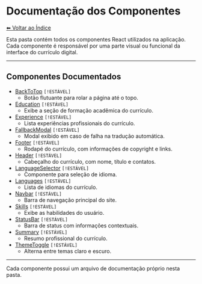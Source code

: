 # Documentação dos Componentes

[⬅ Voltar ao Índice](../README_INDEX.md)

Esta pasta contém todos os componentes React utilizados na aplicação. Cada componente é responsável por uma parte visual ou funcional da interface do currículo digital.

---

## Componentes Documentados

- [BackToTop](BackToTop.md) `[!ESTÁVEL]`
  - Botão flutuante para rolar a página até o topo.
- [Education](Education.md) `[!ESTÁVEL]`
  - Exibe a seção de formação acadêmica do currículo.
- [Experience](Experience.md) `[!ESTÁVEL]`
  - Lista experiências profissionais do currículo.
- [FallbackModal](FallbackModal.md) `[!ESTÁVEL]`
  - Modal exibido em caso de falha na tradução automática.
- [Footer](Footer.md) `[!ESTÁVEL]`
  - Rodapé do currículo, com informações de copyright e links.
- [Header](Header.md) `[!ESTÁVEL]`
  - Cabeçalho do currículo, com nome, título e contatos.
- [LanguageSelector](LanguageSelector.md) `[!ESTÁVEL]`
  - Componente para seleção de idioma.
- [Languages](Languages.md) `[!ESTÁVEL]`
  - Lista de idiomas do currículo.
- [Navbar](Navbar.md) `[!ESTÁVEL]`
  - Barra de navegação principal do site.
- [Skills](Skills.md) `[!ESTÁVEL]`
  - Exibe as habilidades do usuário.
- [StatusBar](StatusBar.md) `[!ESTÁVEL]`
  - Barra de status com informações contextuais.
- [Summary](Summary.md) `[!ESTÁVEL]`
  - Resumo profissional do currículo.
- [ThemeToggle](ThemeToggle.md) `[!ESTÁVEL]`
  - Alterna entre temas claro e escuro.

---

Cada componente possui um arquivo de documentação próprio nesta pasta.
